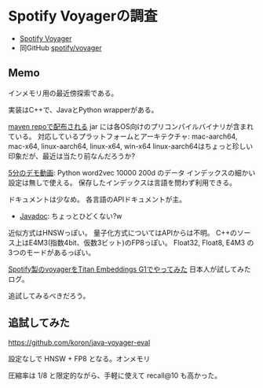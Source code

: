 # Spotify Voyagerの調査

* [Spotify Voyager](https://spotify.github.io/voyager/)
* 同GitHub [spotify/voyager](https://github.com/spotify/voyager)

## Memo

インメモリ用の最近傍探索である。

実装はC++で、JavaとPython wrapperがある。

[maven repoで配布される](https://mvnrepository.com/artifact/com.spotify/voyager) jar には各OS向けのプリコンパイルバイナリが含まれている。
対応しているプラットフォームとアーキテクチャ: mac-aarch64, mac-x64, linux-aarch64, linux-x64, win-x64
linux-aarch64はちょっと珍しい印象だが、最近は当たり前なんだろうか?

[5分のデモ動画](https://www.youtube.com/watch?v=kOpL1NbvlM4):
Python
word2vec 10000 200d のデータ
インデックスの細かい設定は無しで使える。
保存したインデックスは言語を問わず利用できる。

ドキュメントは少なめ。
各言語のAPIドキュメントが主。

* [Javadoc](https://spotify.github.io/voyager/java/com/spotify/voyager/package-summary.html): ちょっとひどくない?w

近似方式はHNSWっぽい。
量子化方式についてはAPIからは不明。
C++のソース上はE4M3(指数4bit、仮数3ビット)のFP8っぽい。
Float32, Float8, E4M3 の3つのモードがあるっぽい。

[Spotify製のvoyagerをTitan Embeddings G1でやってみた](https://qiita.com/moritalous/items/86bd46d9690959a855d6)
日本人が試してみたログ。

追試してみるべきだろう。

## 追試してみた

<https://github.com/koron/java-voyager-eval>

設定なしで HNSW + FP8 となる。オンメモリ

圧縮率は 1/8 と限定的ながら、手軽に使えて recall@10 も高かった。
